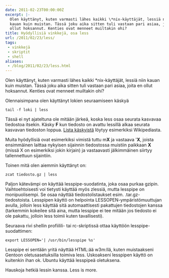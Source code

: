 ```yaml
---
date: 2011-02-23T00:00:00Z
excerpt: |-
  Olen käyttänyt, kuten varmasti lähes kaikki \*nix-käyttäjät, lessiä niin
  kauan kuin muistan. Tässä joku aika sitten tuli vastaan pari asiaa, joita en
  ollut hoksannut. Kenties ovat menneet muiltakin ohi?
title: Hyödyllisiä vinkkejä, osa less
url: /2011/02/23/less/
tags:
 - vinkkejä
 - skriptit
 - shell
aliases:
 - /blog/2011/02/23/less.html
---
```


Olen käyttänyt, kuten varmasti lähes kaikki \*nix-käyttäjät, lessiä niin kauan kuin muistan. Tässä joku aika sitten tuli vastaan pari asiaa, joita en ollut hoksannut. Kenties ovat menneet muiltakin ohi?

Olennaisimpana olen käyttänyt lokien seuraamiseen käskyä

    tail -f loki | less

Tässä ei nyt ajateltuna ole mitään järkeä, koska less osaa seurata kasvavaa tiedostoa itsekin. Käsky **F** kun tiedosto on avattu lessillä alkaa seurata kasvavan tiedoston loppua. [Lista käskyistä][1] löytyy esimerkiksi Wikipediasta.

Muita hyödyllisiä ovat esimerkiksi vimistä tuttu m**X** ja vastaava '**X**, joista ensimmäinen laittaa nykyisen sijainnin tiedostossa muistiin paikkaan **X** (missä X on esimerkiksi jokin kirjain) ja vastaavasti jälkimmäinen siirtyy tallennettuun sijaintiin.

Toinen mitä olen aiemmin käyttänyt on:

    zcat tiedosto.gz | less

Paljon kätevämpi on käyttää lesspipe-suodatinta, joka osaa purkaa gzipin. Vaihtoehtoisesti voi tietysti käyttää myös zlessiä, mutta lesspipe on monipuolisempi. Se osaa näyttää tiedostolistaukset esim. .tar.gz-tiedostoista. Lesspipen käyttö on helpointa LESSOPEN-ympäristömuuttujan avulla, jolloin less käyttää sitä automaattisesti pakattujen tiedostojen kanssa (tarkemmin kokeilee sitä aina, mutta lesspipe ei tee mitään jos tiedosto ei ole pakattu, jolloin less toimii kuten tavallisesti).

Seuraava rivi shellin profiilili- tai rc-skriptissä ottaa käyttöön lesspipe-suodattimen:

    export LESSOPEN='| /usr/bin/lesspipe %s'

Lesspipe ei sentään yritä näyttää HTML:ää w3m:llä, kuten muistaakseni Gentoon oletusasetuksilla toimiva less. Uskoakseni lesspipen käyttö on kuitenkin ihan ok. Ubuntu käyttää lesspipeä oletuksena.

Hauskoja hetkiä lessin kanssa. Less is more.

[1]: http://en.wikipedia.org/wiki/Less_(Unix)#Frequently_used_commands "Lista less-komennon usein käytetyistä käskyistä"